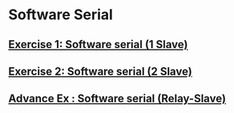 # Software Serial

## [Exercise 1: Software serial (1 Slave)](./1.masBut_slaLED)

## [Exercise 2: Software serial (2 Slave)](./2.masBut_slaLED_slaLED)

## [Advance Ex : Software serial (Relay-Slave)](./Avd.1.mas-relay-slave)